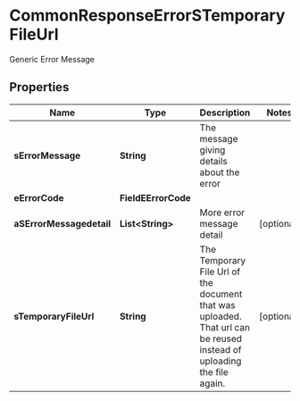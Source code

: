 

# CommonResponseErrorSTemporaryFileUrl

Generic Error Message

## Properties

| Name | Type | Description | Notes |
|------------ | ------------- | ------------- | -------------|
|**sErrorMessage** | **String** | The message giving details about the error |  |
|**eErrorCode** | **FieldEErrorCode** |  |  |
|**aSErrorMessagedetail** | **List&lt;String&gt;** | More error message detail |  [optional] |
|**sTemporaryFileUrl** | **String** | The Temporary File Url of the document that was uploaded. That url can be reused instead of uploading the file again. |  [optional] |



